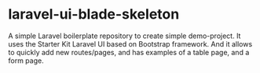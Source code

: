 # laravel-ui-blade-skeleton
A simple Laravel boilerplate repository to create simple demo-project. It uses the Starter Kit Laravel UI based on Bootstrap framework. And it allows to quickly add new routes/pages, and has examples of a table page, and a form page.

